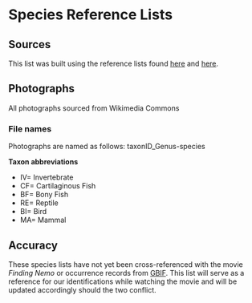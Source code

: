 # Species Reference Lists

## Sources

This list was built using the reference lists found [here](https://disney-animals.fandom.com/wiki/List_of_Species_seen_in_Finding_Nemo) and [here](https://parody.fandom.com/wiki/List_of_Species_from_Finding_Nemo).

## Photographs

All photographs sourced from Wikimedia Commons

### File names

Photographs are named as follows: taxonID_Genus-species

**Taxon abbreviations**

- IV= Invertebrate
- CF= Cartilaginous Fish
- BF= Bony Fish
- RE= Reptile
- BI= Bird
- MA= Mammal

## Accuracy

These species lists have not yet been cross-referenced with the movie *Finding Nemo* or occurrence records from [GBIF](gbif.org). This list will serve as a reference for our identifications while watching the movie and will be updated accordingly should the two conflict.
